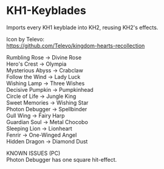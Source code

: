 # KH1-Keyblades
Imports every KH1 keyblade into KH2, reusing KH2's effects.<br/>

Icon by Televo:<br/>
https://github.com/Televo/kingdom-hearts-recollection

Rumbling Rose    -> Divine Rose<br/>
Hero's Crest     -> Olympia<br/>
Mysterious Abyss -> Crabclaw<br/>
Follow the Wind  -> Lady Luck<br/>
Wishing Lamp     -> Three Wishes<br/>
Decisive Pumpkin -> Pumpkinhead<br/>
Circle of Life   -> Jungle King<br/>
Sweet Memories   -> Wishing Star<br/>
Photon Debugger  -> Spellbinder<br/>
Gull Wing        -> Fairy Harp<br/>
Guardian Soul    -> Metal Chocobo<br/>
Sleeping Lion    -> Lionheart<br/>
Fenrir           -> One-Winged Angel<br/>
Hidden Dragon    -> Diamond Dust<br/>

KNOWN ISSUES (PC)<br/>
Photon Debugger has one square hit-effect.

